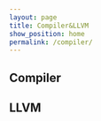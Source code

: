 ```yaml
---
layout: page
title: Compiler&LLVM
show_position: home
permalink: /compiler/
---
```


## Compiler

## LLVM